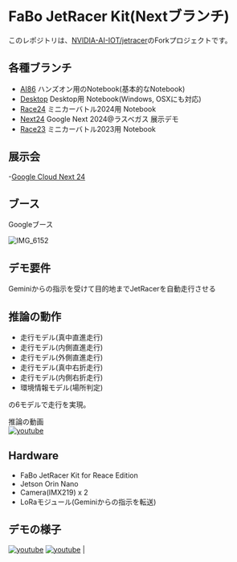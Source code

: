 # FaBo JetRacer Kit(Nextブランチ)

このレポジトリは、[NVIDIA-AI-IOT/jetracer](http://github.com/NVIDIA-AI-IOT/jetracer)のForkプロジェクトです。

## 各種ブランチ

- [AI86](https://github.com/FaBoPlatform/jetracer/tree/AI86) ハンズオン用のNotebook(基本的なNotebook)
- [Desktop](https://github.com/FaBoPlatform/jetracer/tree/Desktop) Desktop用 Notebook(Windows, OSXにも対応)
- [Race24](https://github.com/FaBoPlatform/jetracer/tree/Race24) ミニカーバトル2024用 Notebook
- [Next24](https://github.com/FaBoPlatform/jetracer/tree/Next24) Google Next 2024@ラスベガス 展示デモ
- [Race23](https://github.com/FaBoPlatform/jetracer/tree/Race23) ミニカーバトル2023用 Notebook
  
## 展示会

-[Google Cloud Next 24](https://cloud.withgoogle.com/next)

## ブース

Googleブース

![IMG_6152](https://github.com/user-attachments/assets/ef42495b-f47a-4ebd-aea7-7edd7cba4a39)

## デモ要件

Geminiからの指示を受けて目的地までJetRacerを自動走行させる

## 推論の動作

- 走行モデル(真中直進走行)
- 走行モデル(内側直進走行)
- 走行モデル(外側直進走行)
- 走行モデル(真中右折走行)
- 走行モデル(内側右折走行)
- 環境情報モデル(場所判定)

の6モデルで走行を実現。

推論の動画<br>
[![youtube](https://img.youtube.com/vi/pLzW4NR5-y8/default.jpg)](https://www.youtube.com/watch?v=pLzW4NR5-y8)

## Hardware

- FaBo JetRacer Kit for Reace Edition
- Jetson Orin Nano
- Camera(IMX219) x 2
- LoRaモジュール(Geminiからの指示を転送)

## デモの様子

[![youtube](https://img.youtube.com/vi/cO0iVCv9cfI/default.jpg)](https://www.youtube.com/watch?v=cO0iVCv9cfI)   [![youtube](https://img.youtube.com/vi/RqErJ61W3Jw/default.jpg)](https://www.youtube.com/watch?v=RqErJ61W3Jw) |

